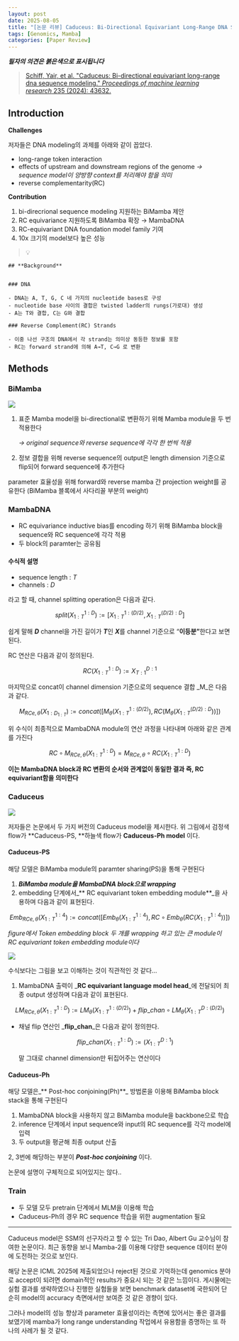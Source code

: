 ```yaml
---
layout: post
date: 2025-08-05
title: "[논문 리뷰] Caduceus: Bi-Directional Equivariant Long-Range DNA Sequence Modeling"
tags: [Genomics, Mamba]
categories: [Paper Review]
---
```


<span class="notion-red">_**필자의 의견은 붉은색으로 표시됩니다**_</span>


> [Schiff, Yair, et al. "Caduceus: Bi-directional equivariant long-range dna sequence modeling." ](https://pmc.ncbi.nlm.nih.gov/articles/PMC12189541/)[_Proceedings of machine learning research_](https://pmc.ncbi.nlm.nih.gov/articles/PMC12189541/)[ 235 (2024): 43632.](https://pmc.ncbi.nlm.nih.gov/articles/PMC12189541/)



## Introduction


**Challenges**


저자들은 DNA modeling의 과제를 아래와 같이 꼽았다.

- long-range token interaction
- effects of upstream and downstream regions of the genome 
_→ sequence model이 양방향 context를 처리해야 함을 의미_
- reverse complementarity(RC)

**Contribution**

1. bi-direcrional sequence modeling 지원하는 BiMamba 제안
1. RC equivariance 지원하도록 BiMamba 확장 → MambaDNA
1. RC-equivariant DNA foundation model family 기여
1. 10x 크기의 model보다 높은 성능

> 💡 


	## **Background**


	### DNA

	- DNA는 A, T, G, C 네 가지의 nucleotide bases로 구성
	- nucleotide base 사이의 결합은 twisted ladder의 rungs(가로대) 생성
	- A는 T와 결합, C는 G와 결합

	### Reverse Complement(RC) Strands

	- 이중 나선 구조의 DNA에서 각 strand는 의미상 동등한 정보를 포함
	- RC는 forward strand에 의해 A→T, C→G 로 변환


## Methods



### BiMamba


![](https://prod-files-secure.s3.us-west-2.amazonaws.com/542b861c-36a8-4051-84e5-8804b6728dba/2c247d59-7815-4980-99f0-8f0d21f445a7/image.png?X-Amz-Algorithm=AWS4-HMAC-SHA256&X-Amz-Content-Sha256=UNSIGNED-PAYLOAD&X-Amz-Credential=ASIAZI2LB466WBNNG2YQ%2F20251002%2Fus-west-2%2Fs3%2Faws4_request&X-Amz-Date=20251002T200129Z&X-Amz-Expires=3600&X-Amz-Security-Token=IQoJb3JpZ2luX2VjEJz%2F%2F%2F%2F%2F%2F%2F%2F%2F%2FwEaCXVzLXdlc3QtMiJIMEYCIQCWrCLBhRLO%2FEL%2Bzjg9eWh8sy61UeiU0Yw3IAO%2BYVm0JQIhAIX30xuyDwh38Xs0aWBHzWzgp7TSGJnPkgMVBxxnOtAsKv8DCDUQABoMNjM3NDIzMTgzODA1Igy%2BXuybXm6xOO3t8G8q3AN4xZ5AHwmvNbJwlxg9tq8HCo2sJEKD7ALRVIOidq1Sy23IJ39J4p0TBU9ZEgSNTtOHdHA2KvSNV4mIwaAUOk1S00jLq1K%2FCpN%2FC%2B%2B2BYgq9GFWicvxYseA1YMD5gud4y%2FhCOiZZM8nir7jAMg%2B5R4ceK%2FcjLW4quUOo5oOs%2BE%2FJGpKVIafJDhqhyBNhG3%2BB8zg1%2BYjFGs6t2FEUkD3RReY9p9CBdDUO1RidJqPvTERic0sdRH2ZcCSifr3mco1%2FS6TPlCRtqh0o2L%2BK5wFXKl5gFnLQUKJJfnSObJgEhXsymegj0TxPyAki44Ic7jOoELQLRVOTjIRHR6jH5TSTetDHr%2BdxCr%2FA4Jl%2FX0UAgE5yqG25iTTwDrMF%2FsYivwaxOAxIvjOByb0lijgJ5Ej63Tnp5JdGF6Kq7xNGsnFwQZ0nivWrujS4G55%2Bs2kE9D41SUnk%2BTs9CAnKSvDUPe6sI41A2bCniF0bhDknOkRRpl3bhgN0wTxe1itb%2FbZ0qhkmsEqDpstMR%2FW5FjjbVdEK19KzHiHFAsKL6L13PZbgNygUeJE4i%2FZECWlkArqxIMxxPDLb08491Xa1t8NXoQTfwvTOrivlTkGQcSOlEGrIBeoN9ITtup57%2FiFoZkbbDD8svvGBjqkAY8JB98SlPOz1d0FaTd4uUupeJOgOzp%2F7Kve%2FQYNI3NC530qWBm0sjb4jDGzHKlTv0ki6pkqObsa5gIPxzkc6E6r6AS2ne7UJrcsNc996jNujJaO8FUNIl%2BJnSrUw%2BGbL7HQ9tHE%2B1ZDsZ06tEFgQ1XeZjIepI7sbsOjSDlMKvY2%2F9MMtgSf%2BvxZS9cuBR0i0TBqXArs2mDJrobPb7m3WGk7F42e&X-Amz-Signature=e83d9e801299fdfab8db0a314b958b237a76d10b0c5ecc8c1b27d18458b9ce8c&X-Amz-SignedHeaders=host&x-amz-checksum-mode=ENABLED&x-id=GetObject)

1. 표준 Mamba model을 bi-directional로 변환하기 위해 Mamba module을 두 번 적용한다

	_→ original sequence와 reverse sequence에 각각 한 번씩 적용_

1. 정보 결합을 위해 reverse sequence의 output은 length dimension 기준으로 flip되어 forward sequence에 추가한다

parameter 효율성을 위해 forward와 reverse mamba 간 projection weight를 공유한다 (BiMamba 블록에서 사다리꼴 부분의 weight)



### MambaDNA

- RC equivariance inductive bias를 encoding 하기 위해 BiMamba block을 sequence와 RC sequence에 각각 적용
- 두 block의 paramter는 공유됨


#### 수식적 설명

- sequence length : _T_
- channels : _D_

라고 할 때,  channel splitting operation은 다음과 같다.


$$
split(X^{1:D}_{1:T}):=[X^{1:(D/2)}_{1:T},X^{(D/2):D}_{1:T}]
$$


<span class="notion-red">쉽게 말해 </span><span class="notion-red">_**D**_</span><span class="notion-red"> channel을 가진 길이가 </span><span class="notion-red">_**T**_</span><span class="notion-red">인 </span><span class="notion-red">_**X**_</span><span class="notion-red">를 channel 기준으로 “</span><span class="notion-red">**이등분”**</span><span class="notion-red">한다고 보면 된다.</span>


RC 연산은 다음과 같이 정의된다.


$$
RC(X^{1:D}_{1:T}):=X^{D:1}_{T:1}
$$


마지막으로 concat이 channel dimension 기준으로의 sequence 결합 _M_은 다음과 같다.


$$
M_{RCe,\theta}(X_{1:D_{1:T}}):=concat([M_{\theta}(X^{1:(D/2)}_{1:T}),RC(M_{\theta}(X^{(D/2):D}_{1:T}))])
$$


위 수식이 최종적으로 MambaDNA module의 연산 과정을 나타내며 아래와 같은 관계를 가진다


$$
RC\circ M_{RCe,\theta}(X^{1:D}_{1:T}) = M_{RCe,\theta} \circ RC(X^{1:D}_{1:T})
$$


**이는 MambaDNA block과 RC 변환의 순서와 관계없이 동일한 결과 즉, RC equivariant함을 의미한다**



### Caduceus


![](https://prod-files-secure.s3.us-west-2.amazonaws.com/542b861c-36a8-4051-84e5-8804b6728dba/f94a60d7-8145-473b-aef9-7c68d3ec604a/image.png?X-Amz-Algorithm=AWS4-HMAC-SHA256&X-Amz-Content-Sha256=UNSIGNED-PAYLOAD&X-Amz-Credential=ASIAZI2LB466WBNNG2YQ%2F20251002%2Fus-west-2%2Fs3%2Faws4_request&X-Amz-Date=20251002T200130Z&X-Amz-Expires=3600&X-Amz-Security-Token=IQoJb3JpZ2luX2VjEJz%2F%2F%2F%2F%2F%2F%2F%2F%2F%2FwEaCXVzLXdlc3QtMiJIMEYCIQCWrCLBhRLO%2FEL%2Bzjg9eWh8sy61UeiU0Yw3IAO%2BYVm0JQIhAIX30xuyDwh38Xs0aWBHzWzgp7TSGJnPkgMVBxxnOtAsKv8DCDUQABoMNjM3NDIzMTgzODA1Igy%2BXuybXm6xOO3t8G8q3AN4xZ5AHwmvNbJwlxg9tq8HCo2sJEKD7ALRVIOidq1Sy23IJ39J4p0TBU9ZEgSNTtOHdHA2KvSNV4mIwaAUOk1S00jLq1K%2FCpN%2FC%2B%2B2BYgq9GFWicvxYseA1YMD5gud4y%2FhCOiZZM8nir7jAMg%2B5R4ceK%2FcjLW4quUOo5oOs%2BE%2FJGpKVIafJDhqhyBNhG3%2BB8zg1%2BYjFGs6t2FEUkD3RReY9p9CBdDUO1RidJqPvTERic0sdRH2ZcCSifr3mco1%2FS6TPlCRtqh0o2L%2BK5wFXKl5gFnLQUKJJfnSObJgEhXsymegj0TxPyAki44Ic7jOoELQLRVOTjIRHR6jH5TSTetDHr%2BdxCr%2FA4Jl%2FX0UAgE5yqG25iTTwDrMF%2FsYivwaxOAxIvjOByb0lijgJ5Ej63Tnp5JdGF6Kq7xNGsnFwQZ0nivWrujS4G55%2Bs2kE9D41SUnk%2BTs9CAnKSvDUPe6sI41A2bCniF0bhDknOkRRpl3bhgN0wTxe1itb%2FbZ0qhkmsEqDpstMR%2FW5FjjbVdEK19KzHiHFAsKL6L13PZbgNygUeJE4i%2FZECWlkArqxIMxxPDLb08491Xa1t8NXoQTfwvTOrivlTkGQcSOlEGrIBeoN9ITtup57%2FiFoZkbbDD8svvGBjqkAY8JB98SlPOz1d0FaTd4uUupeJOgOzp%2F7Kve%2FQYNI3NC530qWBm0sjb4jDGzHKlTv0ki6pkqObsa5gIPxzkc6E6r6AS2ne7UJrcsNc996jNujJaO8FUNIl%2BJnSrUw%2BGbL7HQ9tHE%2B1ZDsZ06tEFgQ1XeZjIepI7sbsOjSDlMKvY2%2F9MMtgSf%2BvxZS9cuBR0i0TBqXArs2mDJrobPb7m3WGk7F42e&X-Amz-Signature=6bc0d322c519f1de03a4db4904fd194942cb5cc412f86c78fcbf4dd30f2f576e&X-Amz-SignedHeaders=host&x-amz-checksum-mode=ENABLED&x-id=GetObject)


저자들은 논문에서 두 가지 버전의 Caduceus model을 제시한다. 위 그림에서 검정색 flow가 **Caduceus-PS, **하늘색 flow가 **Caduceus-Ph model** 이다.



#### Caduceus-PS


해당 모델은 BiMamba module의 paramter sharing(PS)을 통해 구현된다

1. _**BiMamba module을 MambaDNA block으로 wrapping**_
1. embedding 단계에서_** RC equivariant token embedding module**_을 사용하며 다음과 같이 표현된다.

$$
Emb_{RCe,\theta}(X^{1:4}_{1:T}):=concat([Emb_{\theta}(X^{1:4}_{1:T}),RC \circ Emb_{\theta}(RC(X^{1:4}_{1:T}))])
$$


_figure에서 Token embedding block 두 개를 wrapping 하고 있는 큰 module이 RC equivariant token embedding module이다_


![](https://prod-files-secure.s3.us-west-2.amazonaws.com/542b861c-36a8-4051-84e5-8804b6728dba/b175e4da-71eb-4e91-8c23-a06dabe673c9/image.png?X-Amz-Algorithm=AWS4-HMAC-SHA256&X-Amz-Content-Sha256=UNSIGNED-PAYLOAD&X-Amz-Credential=ASIAZI2LB466WBNNG2YQ%2F20251002%2Fus-west-2%2Fs3%2Faws4_request&X-Amz-Date=20251002T200130Z&X-Amz-Expires=3600&X-Amz-Security-Token=IQoJb3JpZ2luX2VjEJz%2F%2F%2F%2F%2F%2F%2F%2F%2F%2FwEaCXVzLXdlc3QtMiJIMEYCIQCWrCLBhRLO%2FEL%2Bzjg9eWh8sy61UeiU0Yw3IAO%2BYVm0JQIhAIX30xuyDwh38Xs0aWBHzWzgp7TSGJnPkgMVBxxnOtAsKv8DCDUQABoMNjM3NDIzMTgzODA1Igy%2BXuybXm6xOO3t8G8q3AN4xZ5AHwmvNbJwlxg9tq8HCo2sJEKD7ALRVIOidq1Sy23IJ39J4p0TBU9ZEgSNTtOHdHA2KvSNV4mIwaAUOk1S00jLq1K%2FCpN%2FC%2B%2B2BYgq9GFWicvxYseA1YMD5gud4y%2FhCOiZZM8nir7jAMg%2B5R4ceK%2FcjLW4quUOo5oOs%2BE%2FJGpKVIafJDhqhyBNhG3%2BB8zg1%2BYjFGs6t2FEUkD3RReY9p9CBdDUO1RidJqPvTERic0sdRH2ZcCSifr3mco1%2FS6TPlCRtqh0o2L%2BK5wFXKl5gFnLQUKJJfnSObJgEhXsymegj0TxPyAki44Ic7jOoELQLRVOTjIRHR6jH5TSTetDHr%2BdxCr%2FA4Jl%2FX0UAgE5yqG25iTTwDrMF%2FsYivwaxOAxIvjOByb0lijgJ5Ej63Tnp5JdGF6Kq7xNGsnFwQZ0nivWrujS4G55%2Bs2kE9D41SUnk%2BTs9CAnKSvDUPe6sI41A2bCniF0bhDknOkRRpl3bhgN0wTxe1itb%2FbZ0qhkmsEqDpstMR%2FW5FjjbVdEK19KzHiHFAsKL6L13PZbgNygUeJE4i%2FZECWlkArqxIMxxPDLb08491Xa1t8NXoQTfwvTOrivlTkGQcSOlEGrIBeoN9ITtup57%2FiFoZkbbDD8svvGBjqkAY8JB98SlPOz1d0FaTd4uUupeJOgOzp%2F7Kve%2FQYNI3NC530qWBm0sjb4jDGzHKlTv0ki6pkqObsa5gIPxzkc6E6r6AS2ne7UJrcsNc996jNujJaO8FUNIl%2BJnSrUw%2BGbL7HQ9tHE%2B1ZDsZ06tEFgQ1XeZjIepI7sbsOjSDlMKvY2%2F9MMtgSf%2BvxZS9cuBR0i0TBqXArs2mDJrobPb7m3WGk7F42e&X-Amz-Signature=3885d53f8c7211cff837fcf787fc1e5c2fe93ce9702bfad022814c0f01190e36&X-Amz-SignedHeaders=host&x-amz-checksum-mode=ENABLED&x-id=GetObject)


<span class="notion-red">수식보다는 그림을 보고 이해하는 것이 직관적인 것 같다…</span>

1. MambaDNA 출력이 _**RC equivariant language model head**_에 전달되어 최종 output 생성하며 다음과 같이 표현된다.

$$
LM_{RCe,\theta}(X^{1:D}_{1:T}):= LM_{\theta}(X^{1:(D/2)}_{1:T})+flip\_chan\circ LM_{\theta}(X^{D:(D/2)}_{1:T})
$$

- 채널 flip 연산인 _**flip\_chan**_은 다음과 같이 정의한다.

	$$
	flip\_chan(X^{1:D}_{1:T}):=(X^{D:1}_{1:T})
	$$


	말 그대로 channel dimension만 뒤집어주는 연산이다



#### Caduceus-Ph


해당 모델은_** Post-hoc conjoining(Ph)**_ 방법론을 이용해 BiMamba block stack을 통해 구현된다

1. MambaDNA block을 사용하지 않고 BiMamba module을 backbone으로 학습
1. inference 단계에서 input sequence와 input의 RC sequence를 각각 model에 입력
1. 두 output을 평균해 최종 output 산출

2, 3번에 해당하는 부분이 _**Post-hoc conjoining**_ 이다.


<span class="notion-red">논문에 설명이 구체적으로 되어있지는 않다..</span>



### Train

- 두 모델 모두 pretrain 단계에서 MLM을 이용해 학습
- Caduceus-Ph의 경우 RC sequence 학습을 위한 augmentation 필요

---


<span class="notion-red">Caduceus model은 SSM의 선구자라고 할 수 있는 Tri Dao, Albert Gu 교수님이 참여한 논문이다. 최근 동향을 보니 Mamba-2를 이용해 다양한 sequence 데이터 분야에 도전하는 것으로 보인다.</span>


<span class="notion-red">해당 논문은 ICML 2025에 제출되었으나 reject된 것으로 기억하는데 genomics 분야로 accept이 되려면 domain적인 results가 중요시 되는 것 같은 느낌이다. 게시물에는 실험 결과를 생략하였으나 진행한 실험들을 보면 benchmark dataset에 국한되어 단순히 model의 accuracy 측면에서만 보여준 것 같은 경향이 있다.</span>


<span class="notion-red">그러나 model의 성능 향상과 parameter 효율성이라는 측면에 있어서는 좋은 결과를 보였기에 mamba가 long range understanding 작업에서 유용함을 증명하는 또 하나의 사례가 될 것 같다.</span>


